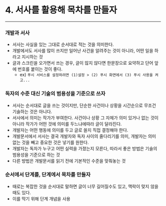 # 4. 서사를 활용해 목차를 만들자

---

### 개발과 서사

- 서사는 사실을 있는 그대로 순서대로 적는 것을 의미한다.
- 개발에서도 서사를 많이 쓰지만 일어난 사건을 알려주는 것이 아니라, 어떤 일을 하라고 지시하는 것
- 글과 스크린을 오가면서 쓰는 경우, 글이 많지 않다면 한문장으로 요약하고 단어 앞에 번호를 붙이는 것이 좋다.
    - ex) `푸시 서비스를 설정하려면 (1)설정 > (2) 푸시 화면에서 (3) 푸시 사용을 켜고...`

### 독자의 수준 대신 기술의 범용성을 기준으로 쓰자

- 서사는 순서대로 글을 쓰는 것이지만, 단순한 사건이나 상황을 시간순으로 무조건 기술하는 것은 아니다.
- 서사에서 의미는 작가가 부여한다. 사건이나 상황 그 자체가 의미 있거나 없는 것이 아니라 작가가 어떤 것에 의미를 두느냐에따라 글이 달라진다.
- 개발자는 어떤 행동에 의미를 두고 글로 쓸지 직접 결정해야 한다.
- 개발문서에서 서사는 결국 개발자와 독자 사이의 줄다리기를 의미, 개발자는 의미 없는 것을 빼고 중요한 것은 넣기를 원한다.
- 개발자는 독자가 누구고 어떤 실력을 가졌는지 모른다, 따라서 좋은 방법은 기술의 범용성을 기준으로 하는 것
- 다른 방법은 개발문서를 읽기 전에 기본적인 수준을 맞춰놓는 것

### 순서에서 단계를, 단계에서 목차를 만들자

- 때로는 복잡한 것을 순서대로 말하면 글이 너무 길어질수도 있고, 맥락이 맞지 않을 때도 있다.
- 이를 막기 위해 단계 개념을 사용